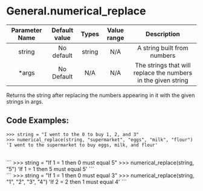 # General.numerical_replace

| Parameter Name | Default value | Types | Value range | Description | 
| :---: | :---: | :---: | :---: | :---: |
| string |No default | string | N/A  | A string built from numbers |
| *args | No Default | N/A | N/A | The strings that will replace the numbers in the given string |

Returns the string after replacing the numbers appearing in it with the given strings in args.

## Code Examples:
```
>>> string = "I went to the 0 to buy 1, 2, and 3"
>>> numerical_replace(string, "supermarket", "eggs", "milk", "flour")
'I went to the supermarket to buy eggs, milk, and flour'
```
</br>
```
>>> string = "If 1 = 1 then 0 must equal 5"
>>> numerical_replace(string, "5")
'If 1 = 1 then 5 must equal 5'
```
</br>
```
>>> string = "If 1 = 1 then 0 must equal 3"
>>> numerical_replace(string, "1", "2", "3", "4")
'If 2 = 2 then 1 must equal 4'
```

